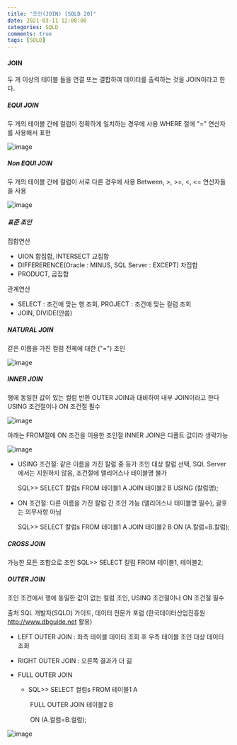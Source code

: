 ```yaml
---
title: "조인(JOIN) [SQLD 20]"
date: 2021-03-11 12:00:00
categories: SQLD
comments: true
tags: [SQLD]
---
```


#### JOIN

두 개 이상의 테이블 들을 연결 또는 결합하여 데이터를 출력하는 것을 JOIN이라고 한다.

##### EQUI JOIN

두 개의 테이블 간에 컬럼이 정확하게 일치하는 경우에 사용 WHERE  절에 "=" 연산자를 사용해서 표현

![image](https://user-images.githubusercontent.com/40592785/110801117-3c2f5a00-82c0-11eb-9105-8cf08ee4a0bb.png)

##### Non EQUI JOIN

두 개의 테이블 간에 컬럼이 서로 다른 경우에 사용 Between, >, >=, <, <= 연산자들을 사용

![image](https://user-images.githubusercontent.com/40592785/110805520-7ef33100-82c4-11eb-93f8-4b1f1ff3c8fd.png)

##### 표준 조인

집합연산

- UION 합집합, INTERSECT 교집합
- DIFFERERENCE(Oracle : MINUS, SQL Server : EXCEPT) 차집합
- PRODUCT, 곱집합

관계연산

- SELECT : 조건에 맞는 행 조회, PROJECT : 조건에 맞는 컬럼 조회
- JOIN, DIVIDE(안씀)

##### NATURAL JOIN

같은 이름을 가진 컬럼 전체에 대한 ("=") 조인 

![image](https://user-images.githubusercontent.com/40592785/110812298-d5fc0480-82ca-11eb-9068-a1034b3ef875.png)

##### INNER JOIN

행에 동일한 값이 있는 컬럼 반환 OUTER JOIN과 대비하여 내부 JOIN이라고 한다  USING 조건절이나 ON 조건절 필수

![image](https://user-images.githubusercontent.com/40592785/110813992-5cfdac80-82cc-11eb-9cc8-a52d7919166c.png)

아래는 FROM절에 ON 조건을 이용한 조인절 INNER JOIN은 디폴트 값이라 생략가능 

![image](https://user-images.githubusercontent.com/40592785/110814625-f3ca6900-82cc-11eb-9596-123f548057ee.png)

- USING 조건절: 같은 이름을 가진 칼럼 중 등가 조인 대상 칼럼 선택, SQL Server에서는 지원하지 않음, 조건절에 앨리어스나 테이블명 불가

  SQL>> SELECT 칼럼s FROM 테이블1 A JOIN 테이블2 B USING (칼럼명);

- ON 조건절: 다른 이름을 가진 칼럼 간 조인 가능 (앨리어스나 테이블명 필수), 괄호는 의무사항 아님

  SQL>> SELECT 칼럼s FROM 테이블1 A JOIN 테이블2 B ON (A.칼럼=B.칼럼);



##### CROSS JOIN

가능한 모든 조합으로 조인 SQL>> SELECT 칼럼 FROM 테이블1, 테이블2; 

##### OUTER JOIN

조인 조건에서 행에 동일한 값이 없는 컬럼 조인, USING 조건절이나 ON 조건절 필수

출처 SQL 개발자(SQLD) 가이드, 데이터 전문가 포럼 (한국데이터산업진흥원 http://www.dbguide.net 활용)

- LEFT OUTER JOIN : 좌측 테이블 데이터 조회 후 우측 테이블 조인 대상 데이터 조회

- RIGHT OUTER JOIN : 오른쪽 결과가 더 긺

- FULL OUTER JOIN

  - SQL>> SELECT 컬럼s FROM 테이블1 A 

    ​			FULL OUTER JOIN 테이블2 B

    ​			ON (A.컬럼=B.컬럼);

![image](https://user-images.githubusercontent.com/40592785/110817298-81a75380-82cf-11eb-93c4-c1d7f66c30d8.png)